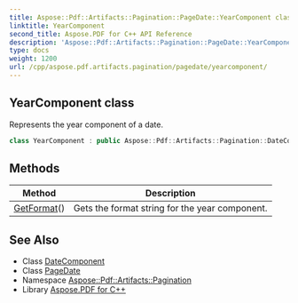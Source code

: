 ```yaml
---
title: Aspose::Pdf::Artifacts::Pagination::PageDate::YearComponent class
linktitle: YearComponent
second_title: Aspose.PDF for C++ API Reference
description: 'Aspose::Pdf::Artifacts::Pagination::PageDate::YearComponent class. Represents the year component of a date in C++.'
type: docs
weight: 1200
url: /cpp/aspose.pdf.artifacts.pagination/pagedate/yearcomponent/
---
```

## YearComponent class


Represents the year component of a date.

```cpp
class YearComponent : public Aspose::Pdf::Artifacts::Pagination::DateComponent
```

## Methods

| Method | Description |
| --- | --- |
| [GetFormat](./getformat/)() | Gets the format string for the year component. |
## See Also

* Class [DateComponent](../../datecomponent/)
* Class [PageDate](../)
* Namespace [Aspose::Pdf::Artifacts::Pagination](../../)
* Library [Aspose.PDF for C++](../../../)

